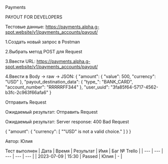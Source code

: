 Payments 

PAYOUT FOR DEVELOPERS 

Тестовые данные: https://payments.alpha.g-spot.website/v1/payments_accounts/payout/

1.Создать новый запрос в Postman

2.Выбрать метод POST для Request

3.Ввести URL: https://payments.alpha.g-spot.website/v1/payments_accounts/payout/

4.Ввести в Body -> raw -> JSON: {
  "amount": {
    "value": 500,
    "currency": "USD"
  },
  "payout_destination_data": {
    "type_": "BANK_CARD",
    "account_number": "RRRRRFF344"
  },
  "user_uuid": "3fa85f64-5717-4562-b3fc-2c963f66afa6"
}

Отправить Request

Ожидаемый результат: Отправить Request

Ожидаемый результат: Server response: 400 Bad Request

{
    "amount": {
        "currency": [
            "\"USD\" is not a valid choice."
        ]
    }
}

Автор: Юлия

Тест выполнен
| Дата | Время | Результат | Имя | Баг № Trello |
| --- | --- | --- | --- | --- |
| 2023-07-09 | 15:30 | Passed | Юлия | - | 
